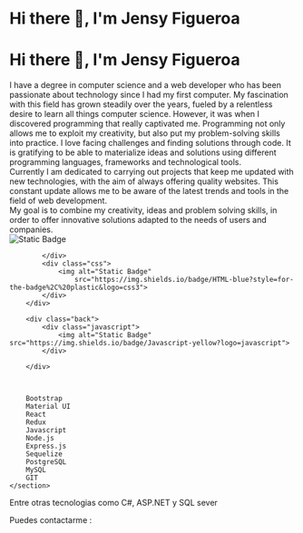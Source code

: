 # Hi there 👋, I'm Jensy Figueroa
<div class="container">
    <h1>Hi there 👋, I'm Jensy Figueroa</h1>
    <section class="aboutMe">
        I have a degree in computer science and a web developer who has been passionate about technology since I had my
        first computer. My fascination with this field has grown steadily over the years, fueled by a relentless desire
        to learn all things computer science. However, it was when I discovered programming that really captivated me.
        Programming not only allows me to exploit my creativity, but also put my problem-solving skills into practice. I
        love facing challenges and finding solutions through code. It is gratifying to be able to materialize ideas and
        solutions using different programming languages, frameworks and technological tools.
    </section>
    <section class="whatIDo">
        Currently I am dedicated to carrying out projects that keep me updated with new technologies, with the aim of
        always offering quality websites. This constant update allows me to be aware of the latest trends and tools in
        the field of web development.
    </section>
    <section class="objective">
        My goal is to combine my creativity, ideas and problem solving skills, in order to offer innovative solutions
        adapted to the needs of users and companies.
    </section>
    <section id="technologies" style="display: flex;">
        <div id="front">
            <div class="html">
                <img alt="Static Badge"
                    src="https://img.shields.io/badge/HTML-orange?style=for-the-badge%2C%20plastic&logo=html5">


            </div>
            <div class="css">
                <img alt="Static Badge"
                    src="https://img.shields.io/badge/HTML-blue?style=for-the-badge%2C%20plastic&logo=css3">
            </div>
        </div>

        <div class="back">
            <div class="javascript">
                <img alt="Static Badge" src="https://img.shields.io/badge/Javascript-yellow?logo=javascript">
            </div>

        </div>



        Bootstrap
        Material UI
        React
        Redux
        Javascript
        Node.js
        Express.js
        Sequelize
        PostgreSQL
        MySQL
        GIT
    </section>
</div>











Entre otras tecnologias como C#, ASP.NET y SQL sever

Puedes contactarme :





<!--
**JensyFigueroa/JensyFigueroa** is a ✨ _special_ ✨ repository because its `README.md` (this file) appears on your GitHub profile.

Here are some ideas to get you started:

- 🔭 I’m currently working on ...
- 🌱 I’m currently learning ...
- 👯 I’m looking to collaborate on ...
- 🤔 I’m looking for help with ...
- 💬 Ask me about ...
- 📫 How to reach me: ...
- 😄 Pronouns: ...
- ⚡ Fun fact: ...
-->
